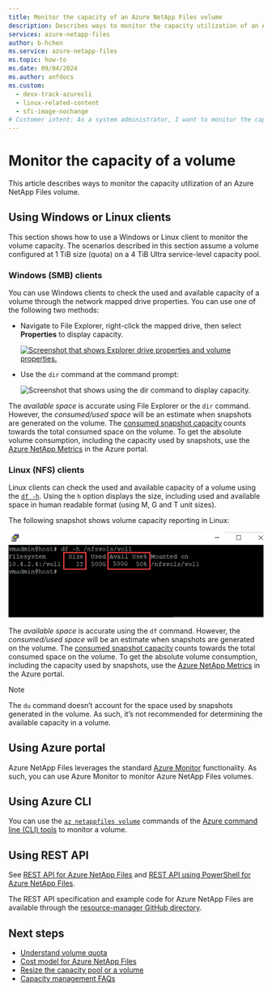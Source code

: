 ```yaml
---
title: Monitor the capacity of an Azure NetApp Files volume 
description: Describes ways to monitor the capacity utilization of an Azure NetApp Files volume.
services: azure-netapp-files
author: b-hchen
ms.service: azure-netapp-files
ms.topic: how-to
ms.date: 09/04/2024
ms.author: anfdocs
ms.custom:
  - devx-track-azurecli
  - linux-related-content
  - sfi-image-nochange
# Customer intent: As a system administrator, I want to monitor the capacity utilization of Azure NetApp Files volumes, so that I can ensure efficient storage management and prevent capacity issues.
---
```

# Monitor the capacity of a volume  

This article describes ways to monitor the capacity utilization of an Azure NetApp Files volume.  

## Using Windows or Linux clients

This section shows how to use a Windows or Linux client to monitor the volume capacity. The scenarios described in this section assume a volume configured at 1 TiB size (quota) on a 4 TiB Ultra service-level capacity pool. 

### Windows (SMB) clients

You can use Windows clients to check the used and available capacity of a volume through the network mapped drive properties. You can use one of the following two methods: 

* Navigate to File Explorer, right-click the mapped drive, then select **Properties** to display capacity.  

    [ ![Screenshot that shows Explorer drive properties and volume properties.](./media/monitor-volume-capacity/monitor-explorer-drive-properties.png) ](./media/monitor-volume-capacity/monitor-explorer-drive-properties.png#lightbox)

* Use the `dir` command at the command prompt: 

    ![Screenshot that shows using the dir command to display capacity.](./media/monitor-volume-capacity/monitor-volume-properties-dir-command.png) 

The *available space* is accurate using File Explorer or the `dir` command. However, the *consumed/used space* will be an estimate when snapshots are generated on the volume. The [consumed snapshot capacity](azure-netapp-files-cost-model.md#capacity-consumption-of-snapshots) counts towards the total consumed space on the volume. To get the absolute volume consumption, including the capacity used by snapshots, use the [Azure NetApp Metrics](azure-netapp-files-metrics.md#volumes) in the Azure portal. 

### Linux (NFS) clients 

Linux clients can check the used and available capacity of a volume using the [`df -h`](https://linux.die.net/man/1/df). Using the `h` option displays the size, including used and available space in human readable format (using M, G and T unit sizes).

The following snapshot shows volume capacity reporting in Linux:

![Screenshot that shows volume capacity reporting in Linux.](./media/monitor-volume-capacity/monitor-volume-properties-linux-command.png) 

The *available space* is accurate using the `df` command. However, the *consumed/used space* will be an estimate when snapshots are generated on the volume. The [consumed snapshot capacity](azure-netapp-files-cost-model.md#capacity-consumption-of-snapshots) counts towards the total consumed space on the volume. To get the absolute volume consumption, including the capacity used by snapshots, use the [Azure NetApp Metrics](azure-netapp-files-metrics.md#volumes) in the Azure portal. 

> [!NOTE]
> The `du` command doesn’t account for the space used by snapshots generated in the volume. As such, it’s not recommended for determining the available capacity in a volume.

## Using Azure portal
Azure NetApp Files leverages the standard [Azure Monitor](/azure/azure-monitor/overview) functionality. As such, you can use Azure Monitor to monitor Azure NetApp Files volumes.  

## Using Azure CLI  

You can use the [`az netappfiles volume`](/cli/azure/netappfiles/volume) commands of the [Azure command line (CLI) tools](azure-netapp-files-sdk-cli.md) to monitor a volume.
 
## Using REST API  

See [REST API for Azure NetApp Files](azure-netapp-files-develop-with-rest-api.md) and [REST API using PowerShell for Azure NetApp Files](develop-rest-api-powershell.md). 

The REST API specification and example code for Azure NetApp Files are available through the [resource-manager GitHub directory](https://github.com/Azure/azure-rest-api-specs/tree/main/specification/netapp/resource-manager/Microsoft.NetApp/stable). 

## Next steps

* [Understand volume quota](volume-quota-introduction.md)
* [Cost model for Azure NetApp Files](azure-netapp-files-cost-model.md)
* [Resize the capacity pool or a volume](azure-netapp-files-resize-capacity-pools-or-volumes.md)
* [Capacity management FAQs](faq-capacity-management.md)
